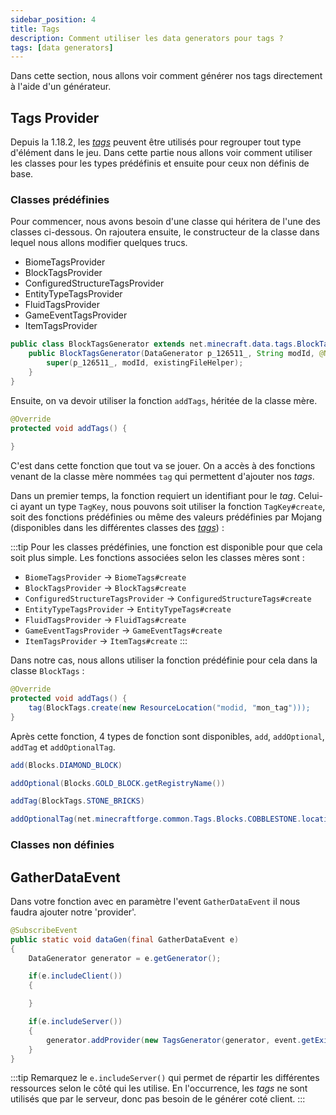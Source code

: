 ```yaml
---
sidebar_position: 4
title: Tags
description: Comment utiliser les data generators pour tags ?
tags: [data generators]
---
```


Dans cette section, nous allons voir comment générer nos tags directement à l'aide d'un générateur.

## Tags Provider

Depuis la 1.18.2, les [_tags_](../bases/resources/tags) peuvent être utilisés pour regrouper tout type d'élément dans le jeu. Dans cette partie nous allons voir comment utiliser les classes pour les types prédéfinis et ensuite pour ceux non définis de base.

### Classes prédéfinies

Pour commencer, nous avons besoin d'une classe qui héritera de l'une des classes ci-dessous. On rajoutera ensuite, le constructeur de la classe dans lequel nous allons modifier quelques trucs.

- BiomeTagsProvider
- BlockTagsProvider
- ConfiguredStructureTagsProvider
- EntityTypeTagsProvider
- FluidTagsProvider
- GameEventTagsProvider
- ItemTagsProvider

```java
public class BlockTagsGenerator extends net.minecraft.data.tags.BlockTagsProvider {
    public BlockTagsGenerator(DataGenerator p_126511_, String modId, @Nullable ExistingFileHelper existingFileHelper) {
        super(p_126511_, modId, existingFileHelper);
    }
}
```

Ensuite, on va devoir utiliser la fonction `addTags`, héritée de la classe mère.

```java
@Override
protected void addTags() {
    
}
```

C'est dans cette fonction que tout va se jouer. On a accès à des fonctions venant de la classe mère nommées `tag` qui permettent d'ajouter nos _tags_.

Dans un premier temps, la fonction requiert un identifiant pour le _tag_. Celui-ci ayant un type `TagKey`, nous pouvons soit utiliser la fonction `TagKey#create`, soit des fonctions prédéfinies ou même des valeurs prédéfinies par Mojang (disponibles dans les différentes classes des [_tags_](../bases/resources/tags)) :

:::tip
Pour les classes prédéfinies, une fonction est disponible pour que cela soit plus simple. Les fonctions associées selon les classes mères sont :
- `BiomeTagsProvider` -> `BiomeTags#create`
- `BlockTagsProvider` -> `BlockTags#create`
- `ConfiguredStructureTagsProvider` -> `ConfiguredStructureTags#create`
- `EntityTypeTagsProvider` -> `EntityTypeTags#create`
- `FluidTagsProvider` -> `FluidTags#create`
- `GameEventTagsProvider` -> `GameEventTags#create`
- `ItemTagsProvider` -> `ItemTags#create`
:::

Dans notre cas, nous allons utiliser la fonction prédéfinie pour cela dans la classe `BlockTags` :

```java
@Override
protected void addTags() {
    tag(BlockTags.create(new ResourceLocation("modid, "mon_tag")));
}
```

Après cette fonction, 4 types de fonction sont disponibles, `add`, `addOptional`, `addTag` et `addOptionalTag`.

```java
add(Blocks.DIAMOND_BLOCK)
```

```java
addOptional(Blocks.GOLD_BLOCK.getRegistryName())
```

```java
addTag(BlockTags.STONE_BRICKS)
```

```java
addOptionalTag(net.minecraftforge.common.Tags.Blocks.COBBLESTONE.location());
```

### Classes non définies



## GatherDataEvent

Dans votre fonction avec en paramètre l'event `GatherDataEvent` il nous
faudra ajouter notre 'provider'.

```java
@SubscribeEvent
public static void dataGen(final GatherDataEvent e)
{
    DataGenerator generator = e.getGenerator();

    if(e.includeClient())
    {

    }

    if(e.includeServer())
    {
        generator.addProvider(new TagsGenerator(generator, event.getExistingFileHelper()));
    }
}
```

:::tip
Remarquez le `e.includeServer()` qui permet de répartir les différentes
ressources selon le côté qui les utilise. En l'occurrence, les _tags_
ne sont utilisés que par le serveur, donc pas besoin de le générer coté client.
:::
